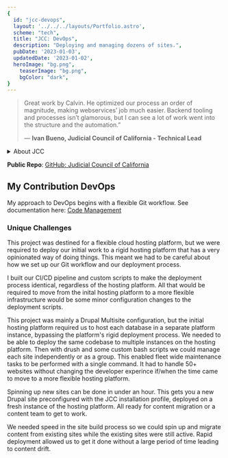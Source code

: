 ```yaml
---
{
  id: "jcc-devops",
  layout: '../../../layouts/Portfolio.astro',
  scheme: "tech",
  title: "JCC: DevOps",
  description: "Deploying and managing dozens of sites.",
  pubDate: '2023-01-03',
  updatedDate: '2023-01-02',
  heroImage: "bg.png",
	teaserImage: "bg.png",
	bgColor: "dark",
}
---
```


> Great work by Calvin. He optimized our process an order of magnitude, making webservices’ job much easier. Backend tooling and processes isn’t glamorous, but I can see a lot of work went into the structure and the automation.”
>
> — **Ivan Bueno, Judicial Council of California - Technical Lead**

<details class="stack">
  <summary>About JCC</summary>

  _The Judicial Council of California is the largest judicial system in the US. Over the course of several years I had the opportunity to contribute to the development of the core platform that powers 50+ court websites and several other important legal resources for the people of California._

  _I worked with multiple stakeholders and as part of 2 development teams; the JCC internal dev team as well as a team from Chapter Three they hired to lead the architecting and development of the platform._
</details>

**Public Repo**: <a href="https://github.com/JudicialCouncilOfCalifornia/trialcourt" target="_blank" rel="nofollow noopener">GitHub: Judicial Council of California</a>

## My Contribution DevOps

My approach to DevOps begins with a flexible Git workflow. See documentation here: <a href="https://judicialcouncilofcalifornia.github.io/jcc_storybook/feature/COURTS-294--alerts-update/docs/?path=/docs/documentation-codemanagement--default" target="_blank" rel="nofollow noopener">Code Management</a>

### Unique Challenges

This project was destined for a flexible cloud hosting platform, but we were required to deploy our initial work to a rigid hosting platform that has a very opinionated way of doing things. This meant we had to be careful about how we set up our Git workflow and our deployment process.

I built our CI/CD pipeline and custom scripts to make the deployment process identical, regardless of the hosting platform. All that would be required to move from the inital hosting platform to a more flexible infrastructure would be some minor configuration changes to the deployment scripts.

This project was mainly a Drupal Multisite configuration, but the initial hosting platform required us to host each database in a separate platform instance, bypassing the platform's rigid deployment process. We needed to be able to deploy the same codebase to multiple instances on the hosting platform. Then with drush and some custom bash scripts we could manage each site independently or as a group. This enabled fleet wide maintenance tasks to be performed with a single command. It had to handle 50+ websites without changing the developer experince if/when the time came to move to a more flexible hosting platform.

Spinning up new sites can be done in under an hour. This gets you a new Drupal site preconfigured with the JCC installation profile, deployed on a fresh instance of the hosting platform. All ready for content migration or a content team to get to work.

We needed speed in the site build process so we could spin up and migrate content from existing sites while the existing sites were still active. Rapid deployment allowed us to get it done without a large period of time leading to content drift.
